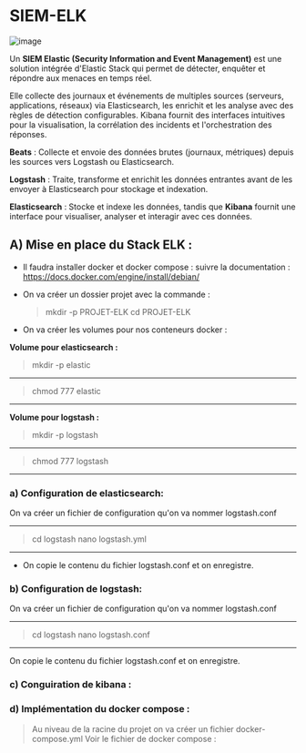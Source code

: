 


# SIEM-ELK

![image](https://github.com/user-attachments/assets/f9ea056e-0719-458f-aff0-3d7630c1a4ec)




Un **SIEM Elastic (Security Information and Event Management)** est une solution intégrée d'Elastic Stack qui permet de détecter, enquêter et répondre aux menaces en temps réel.

Elle collecte des journaux et événements de multiples sources (serveurs, applications, réseaux) via Elasticsearch, les enrichit et les analyse avec des règles de détection configurables. Kibana fournit des interfaces intuitives pour la visualisation, la corrélation des incidents et l'orchestration des réponses.

**Beats** : Collecte et envoie des données brutes (journaux, métriques) depuis les sources vers Logstash ou Elasticsearch.

**Logstash** : Traite, transforme et enrichit les données entrantes avant de les envoyer à Elasticsearch pour stockage et indexation.

**Elasticsearch** : Stocke et indexe les données, tandis que **Kibana** fournit une interface pour visualiser, analyser et interagir avec ces données.

## A) Mise en place du Stack ELK : 

- Il faudra installer docker et docker compose :
suivre la documentation : https://docs.docker.com/engine/install/debian/

- On va créer un dossier projet avec la commande :
  > mkdir -p PROJET-ELK
  > cd PROJET-ELK
- On va créer les volumes pour nos conteneurs docker :

**Volume pour elasticsearch :**
>mkdir -p elastic
****
>chmod 777 elastic
****

**Volume pour logstash :**
>mkdir -p logstash
****
>chmod 777 logstash

****

### a) Configuration de elasticsearch:

On va créer un fichier de configuration qu'on va nommer logstash.conf
****
>cd logstash
>nano logstash.yml
*****
- On copie le contenu du fichier logstash.conf et on enregistre.

### b) Configuration de logstash:

On va créer un fichier de configuration qu'on va nommer logstash.conf
****
>cd logstash
>nano logstash.conf
****
On copie le contenu du fichier logstash.conf et on enregistre.


### c) Conguiration de kibana : 
### d) Implémentation du docker compose : 
> Au niveau de la racine du projet on va créer un fichier docker-compose.yml
> Voir le fichier de docker compose : 

